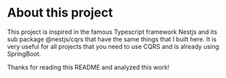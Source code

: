 # About this project

This project is inspired in the famous Typescript framework Nestjs and its sub 
package @nestjs/cqrs that have the same things that I built here.
It is very useful for all projects that you need to use CQRS and is already using SpringBoot.

Thanks for reading this README and analyzed this work!